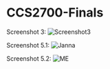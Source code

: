 # CCS2700-Finals

Screenshot 3:
![Screenshot3](https://github.com/JEJinon/CCS2700-Finals/assets/130374107/034134f5-f349-441b-88b8-aa7f7484e4bc)

Screenshot 5.1:
![Janna](https://github.com/JEJinon/CCS2700-Finals/assets/130374107/dc0075aa-f5b7-46aa-bc7a-a37081de92cf)

Screenshot 5.2:
![ME](https://github.com/JEJinon/CCS2700-Finals/assets/130374107/5dd64e87-78eb-43b1-b2b9-76bcbac412ff)
